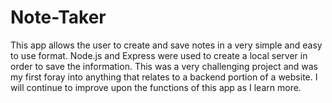 # Note-Taker

This app allows the user to create and save notes in a very simple and easy to use format. Node.js and Express were used to create a local server in order to save the information. This was a very challenging project and was my first foray into anything that relates to a backend portion of a website. I will continue to improve upon the functions of this app as I learn more. 